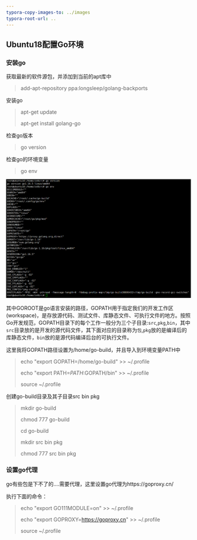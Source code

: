 ```yaml
---
typora-copy-images-to: ../images
typora-root-url: ..
---
```




## Ubuntu18配置Go环境



### 安装go

获取最新的软件源包，并添加到当前的apt库中

> add-apt-repository ppa:longsleep/golang-backports

安装go

> apt-get update
>
> apt-get install golang-go

检查go版本

> go version

检查go的环境变量

> go env

![image-20210701091247755](/images/image-20210701091247755.png)

其中GOROOT是go语言安装的路径，GOPATH用于指定我们的开发工作区(workspace)，是存放源代码、测试文件、库静态文件、可执行文件的地方。按照Go开发规范，GOPATH目录下的每个工作一般分为三个子目录:`src`,`pkg`,`bin`，其中`src`目录放的是开发的源代码文件，其下面对应的目录称为`包`,`pkg`放的是编译后的库静态文件，`bin`放的是源代码编译后台的可执行文件。

这里我将GOPATH路径设置为/home/go-build，并且导入到环境变量PATH中

> echo "export GOPATH=/home/go-build" >> ~/.profile 
>
> echo "export PATH=$PATH:$GOPATH/bin" >> ~/.profile
>
> source ~/.profile





创建go-build目录及其子目录src bin pkg

> mkdir go-build
>
> chmod 777 go-build
>
> cd go-build
>
> mkdir src bin pkg
>
> chmod 777 src bin pkg



### 设置go代理

go有些包是下不了的....需要代理，这里设置go代理为https://goproxy.cn/

执行下面的命令：

> echo "export GO111MODULE=on" >> ~/.profile 
>
> echo "export GOPROXY=https://goproxy.cn" >> ~/.profile 
>
> source ~/.profile